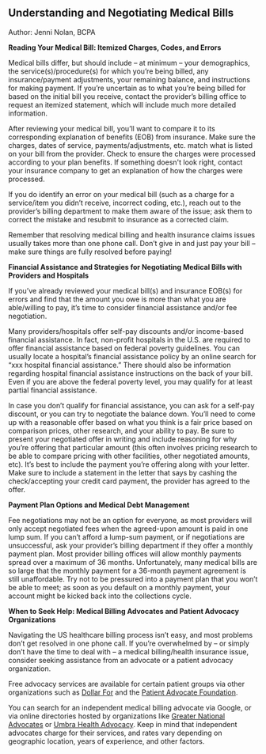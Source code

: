 ## Understanding and Negotiating Medical Bills 

Author: Jenni Nolan, BCPA

**Reading Your Medical Bill: Itemized Charges, Codes, and Errors**

Medical bills differ, but should include – at minimum – your demographics, the service(s)/procedure(s) for which you’re being billed, any insurance/payment adjustments, your remaining balance, and instructions for making payment. If you’re uncertain as to what you’re being billed for based on the initial bill you receive, contact the provider’s billing office to request an itemized statement, which will include much more detailed information.

After reviewing your medical bill, you’ll want to compare it to its corresponding explanation of benefits (EOB) from insurance. Make sure the charges, dates of service, payments/adjustments, etc. match what is listed on your bill from the provider. Check to ensure the charges were processed according to your plan benefits. If something doesn't look right, contact your insurance company to get an explanation of how the charges were processed. 

If you do identify an error on your medical bill (such as a charge for a service/item you didn’t receive, incorrect coding, etc.), reach out to the provider’s billing department to make them aware of the issue; ask them to correct the mistake and resubmit to insurance as a corrected claim. 

Remember that resolving medical billing and health insurance claims issues usually takes more than one phone call. Don’t give in and just pay your bill – make sure things are fully resolved before paying!

**Financial Assistance and Strategies for Negotiating Medical Bills with Providers and Hospitals**

If you’ve already reviewed your medical bill(s) and insurance EOB(s) for errors and find that the amount you owe is more than what you are able/willing to pay, it’s time to consider financial assistance and/or fee negotiation.

Many providers/hospitals offer self-pay discounts and/or income-based financial assistance. In fact, non-profit hospitals in the U.S. are required to offer financial assistance based on federal poverty guidelines. You can usually locate a hospital’s financial assistance policy by an online search for “xxx hospital financial assistance.” There should also be information regarding hospital financial assistance instructions on the back of your bill. Even if you are above the federal poverty level, you may qualify for at least partial financial assistance.

In case you don’t qualify for financial assistance, you can ask for a self-pay discount, or you can try to negotiate the balance down. You’ll need to come up with a reasonable offer based on what you think is a fair price based on comparison prices, other research, and your ability to pay. Be sure to present your negotiated offer in writing and include reasoning for why you’re offering that particular amount (this often involves pricing research to be able to compare pricing with other facilities, other negotiated amounts, etc). It’s best to include the payment you’re offering along with your letter. Make sure to include a statement in the letter that says by cashing the check/accepting your credit card payment, the provider has agreed to the offer.

**Payment Plan Options and Medical Debt Management** 

Fee negotiations may not be an option for everyone, as most providers will only accept negotiated fees when the agreed-upon amount is paid in one lump sum. If you can’t afford a lump-sum payment, or if negotiations are unsuccessful, ask your provider’s billing department if they offer a monthly payment plan. Most provider billing offices will allow monthly payments spread over a maximum of 36 months. Unfortunately, many medical bills are so large that the monthly payment for a 36-month payment agreement is still unaffordable. Try not to be pressured into a payment plan that you won’t be able to meet; as soon as you default on a monthly payment, your account might be kicked back into the collections cycle.

**When to Seek Help: Medical Billing Advocates and Patient Advocacy Organizations**

Navigating the US healthcare billing process isn’t easy, and most problems don’t get resolved in one phone call. If you’re overwhelmed by – or simply don’t have the time to deal with – a medical billing/health insurance issue, consider seeking assistance from an advocate or a patient advocacy organization.

Free advocacy services are available for certain patient groups via other organizations such as [Dollar For](https://dollarfor.org/) and the [Patient Advocate Foundation](http://www.patientadvocate.org).

You can search for an independent medical billing advocate via Google, or via online directories hosted by organizations like [Greater National Advocates](www.gnanow.org) or [Umbra Health Advocacy](https://app.umbrahealthadvocacy.com/). Keep in mind that independent advocates charge for their services, and rates vary depending on geographic location, years of experience, and other factors.
